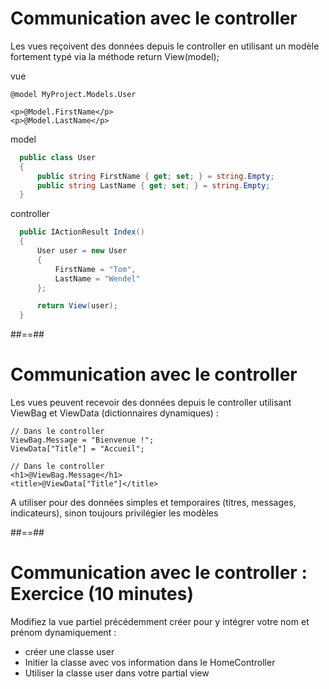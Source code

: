 # Communication avec le controller 

Les vues reçoivent des données depuis le controller en utilisant un modèle fortement typé via la méthode return View(model);

vue
``` cshtml
@model MyProject.Models.User

<p>@Model.FirstName</p>
<p>@Model.LastName</p>
```

model
```  cs
  public class User
  {
      public string FirstName { get; set; } = string.Empty;
      public string LastName { get; set; } = string.Empty;
  }
```

controller
```  cs
  public IActionResult Index()
  {
      User user = new User
      {
          FirstName = "Tom",
          LastName = "Wendel"
      };

      return View(user);
  }
```


##==##

# Communication avec le controller 

Les vues peuvent recevoir des données depuis le controller utilisant ViewBag et ViewData (dictionnaires dynamiques) :

``` cshtml
// Dans le controller
ViewBag.Message = "Bienvenue !";
ViewData["Title"] = "Accueil";
```

``` cshtml
// Dans le controller
<h1>@ViewBag.Message</h1>
<title>@ViewData["Title"]</title>
```
A utiliser pour des données simples et temporaires (titres, messages, indicateurs), sinon toujours privilégier les modèles

##==##

# Communication avec le controller : Exercice (10 minutes)

Modifiez la vue partiel précédemment créer pour y intégrer votre nom et prénom dynamiquement : 
- créer une classe user
- Initier la classe avec vos information dans le HomeController
- Utiliser la classe user dans votre partial view
